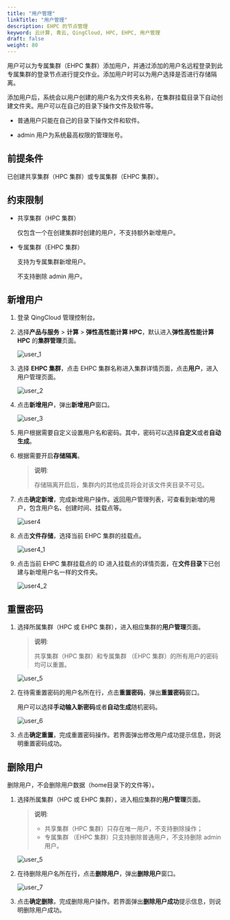 ```yaml
---
title: "用户管理"
linkTitle: "用户管理"
description: EHPC 的节点管理
keyword: 云计算, 青云, QingCloud, HPC, EHPC, 用户管理
draft: false
weight: 80
---
```


用户可以为专属集群（EHPC 集群）添加用户，并通过添加的用户名远程登录到此专属集群的登录节点进行提交作业。添加用户时可以为用户选择是否进行存储隔离。

添加用户后，系统会以用户创建的用户名为文件夹名称，在集群挂载目录下自动创建文件夹。用户可以在自己的目录下操作文件及软件等。

- 普通用户只能在自己的目录下操作文件和软件。

- admin 用户为系统最高权限的管理账号。

## 前提条件

已创建共享集群（HPC 集群）或专属集群（EHPC 集群）。

## 约束限制

- 共享集群（HPC 集群）

  仅包含一个在创建集群时创建的用户，不支持额外新增用户。

- 专属集群（EHPC 集群）

  支持为专属集群新增用户。

  不支持删除 admin 用户。

## 新增用户

1. 登录 QingCloud 管理控制台。

2. 选择**产品与服务** > **计算** > **弹性高性能计算 HPC**，默认进入**弹性高性能计算 HPC** 的**集群管理**页面。

   ![user_1](../../_images/user_1.png)

3. 选择 **EHPC 集群**，点击 EHPC 集群名称进入集群详情页面，点击**用户**，进入用户管理页面。

   ![user_2](../../_images/user_2.png)

4. 点击**新增用户**，弹出**新增用户**窗口。

   ![user_3](../../_images/user_3.png)

5. 用户根据需要自定义设置用户名和密码。其中，密码可以选择**自定义**或者**自动生成**。

6. 根据需要开启**存储隔离**。

   > **说明**:
   > 
   > 存储隔离开启后，集群内的其他成员将会对该文件夹目录不可见。

7. 点击**确定新增**，完成新增用户操作。返回用户管理列表，可查看到新增的用户，包含用户名、创建时间、挂载点等。

   ![user4](../../_images/user_4.png)

8. 点击**文件存储**，选择当前 EHPC 集群的挂载点。

   ![user4_1](../../_images/user_4_1.png)

9. 点击当前 EHPC 集群挂载点的 ID 进入挂载点的详情页面，在**文件目录**下已创建与新增用户名一样的文件夹。

   ![user4_2](../../_images/user_4_2.png)

## 重置密码

1. 选择所属集群（HPC 或 EHPC 集群），进入相应集群的**用户管理**页面。

   > **说明**:
   > 
   > 共享集群（HPC 集群）和专属集群 （EHPC 集群）的所有用户的密码均可以重置。

   ![user_5](../../_images/user_5.png)


2. 在待需重置密码的用户名所在行，点击**重置密码**，弹出**重置密码**窗口。

   用户可以选择**手动输入新密码**或者**自动生成**随机密码。

   ![user_6](../../_images/user_6.png)


3. 点击**确定重置**，完成重置密码操作。若界面弹出修改用户成功提示信息，则说明重置密码成功。

## 删除用户

删除用户，不会删除用户数据（home目录下的文件等）。

1. 选择所属集群（HPC 或 EHPC 集群），进入相应集群的**用户管理**页面。

   > **说明**:
   > 
   > - 共享集群（HPC 集群）只存在唯一用户，不支持删除操作；
   > - 专属集群 （EHPC 集群）只支持删除普通用户，不支持删除 admin 用户。

   ![user_5](../../_images/user_5.png)


3. 在待删除用户名所在行，点击**删除用户**，弹出**删除用户**窗口。

   ![user_7](../../_images/user_7.png)

4. 点击**确定删除**，完成删除用户操作。若界面弹出**删除用户成功**提示信息，则说明删除用户成功。

   



